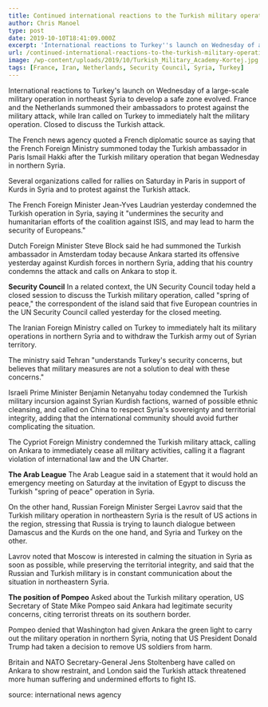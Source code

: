 ```yaml
---
title: Continued international reactions to the Turkish military operation in Syria
author: Chris Manoel
type: post
date: 2019-10-10T18:41:09.000Z
excerpt: 'International reactions to Turkey''s launch on Wednesday of a large-scale military operation in northeast Syria to develop a safe zone evolved. France and the Netherlands summoned their ambassadors to protest against the military attack, while Iran called on Turkey to immediately halt the military operation. Closed to discuss the Turkish attack.'
url: /continued-international-reactions-to-the-turkish-military-operation-in-syria/
image: /wp-content/uploads/2019/10/Turkish_Military_Academy-Kortej.jpg
tags: [France, Iran, Netherlands, Security Council, Syria, Turkey]
---
```


International reactions to Turkey's launch on Wednesday of a large-scale military operation in northeast Syria to develop a safe zone evolved. France and the Netherlands summoned their ambassadors to protest against the military attack, while Iran called on Turkey to immediately halt the military operation. Closed to discuss the Turkish attack.

The French news agency quoted a French diplomatic source as saying that the French Foreign Ministry summoned today the Turkish ambassador in Paris Ismail Hakki after the Turkish military operation that began Wednesday in northern Syria.

Several organizations called for rallies on Saturday in Paris in support of Kurds in Syria and to protest against the Turkish attack.

The French Foreign Minister Jean-Yves Laudrian yesterday condemned the Turkish operation in Syria, saying it "undermines the security and humanitarian efforts of the coalition against ISIS, and may lead to harm the security of Europeans."

Dutch Foreign Minister Steve Block said he had summoned the Turkish ambassador in Amsterdam today because Ankara started its offensive yesterday against Kurdish forces in northern Syria, adding that his country condemns the attack and calls on Ankara to stop it.

**Security Council** In a related context, the UN Security Council today held a closed session to discuss the Turkish military operation, called "spring of peace," the correspondent of the island said that five European countries in the UN Security Council called yesterday for the closed meeting.

The Iranian Foreign Ministry called on Turkey to immediately halt its military operations in northern Syria and to withdraw the Turkish army out of Syrian territory.

The ministry said Tehran "understands Turkey's security concerns, but believes that military measures are not a solution to deal with these concerns."

Israeli Prime Minister Benjamin Netanyahu today condemned the Turkish military incursion against Syrian Kurdish factions, warned of possible ethnic cleansing, and called on China to respect Syria's sovereignty and territorial integrity, adding that the international community should avoid further complicating the situation.

The Cypriot Foreign Ministry condemned the Turkish military attack, calling on Ankara to immediately cease all military activities, calling it a flagrant violation of international law and the UN Charter.

**The Arab League** The Arab League said in a statement that it would hold an emergency meeting on Saturday at the invitation of Egypt to discuss the Turkish "spring of peace" operation in Syria.

On the other hand, Russian Foreign Minister Sergei Lavrov said that the Turkish military operation in northeastern Syria is the result of US actions in the region, stressing that Russia is trying to launch dialogue between Damascus and the Kurds on the one hand, and Syria and Turkey on the other.

Lavrov noted that Moscow is interested in calming the situation in Syria as soon as possible, while preserving the territorial integrity, and said that the Russian and Turkish military is in constant communication about the situation in northeastern Syria.

**The position of Pompeo** Asked about the Turkish military operation, US Secretary of State Mike Pompeo said Ankara had legitimate security concerns, citing terrorist threats on its southern border.

Pompeo denied that Washington had given Ankara the green light to carry out the military operation in northern Syria, noting that US President Donald Trump had taken a decision to remove US soldiers from harm.

Britain and NATO Secretary-General Jens Stoltenberg have called on Ankara to show restraint, and London said the Turkish attack threatened more human suffering and undermined efforts to fight IS.

source: international news agency
